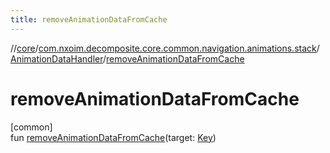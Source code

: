 ```yaml
---
title: removeAnimationDataFromCache
---
```

//[core](../../../index.html)/[com.nxoim.decomposite.core.common.navigation.animations.stack](../index.html)/[AnimationDataHandler](index.html)/[removeAnimationDataFromCache](remove-animation-data-from-cache.html)



# removeAnimationDataFromCache



[common]\
fun [removeAnimationDataFromCache](remove-animation-data-from-cache.html)(target: [Key](index.html))




